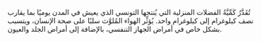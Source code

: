 تُقَدَّرُ كَمِّيَّةُ الفضلات المنزلية التي يُنتجها التونسي الذي يعيش في المدن يوميًا بما يقارب نصف كيلوغرام إلى كيلوغرام واحد.  يُؤثِّر الهواء المُلوَّث سلبًا على صحة الإنسان، ويتسبب بشكل خاص في أمراض الجهاز التنفسي، بالإضافة إلى أمراض الجلد والعيون.